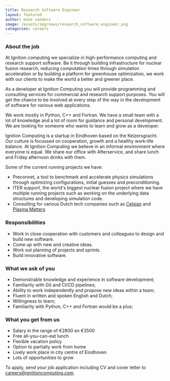 ```yaml
---
title: Research Software Engineer
layout: featured
author: mike sanders  
image: /assets/img/news/research_software_engineer.png
categories: careers
---
```


### About the job

At Ignition computing we specialize in high-performance computing and research support software. Be it through building infrastructure for nuclear fusion research, reducing computation times through simulation acceleration or by building a platform for greenhouse optimization, we work with our clients to make the world a better and greener place.

As a developer at Ignition Computing you will provide programming and consulting services for commercial and research support purposes. You will get the chance to be involved at every step of the way in the development of software for various web applications. 

We work mostly in Python, C++ and Fortran. We have a small team with a lot of knowledge and a lot of room for guidance and personal development. We are looking for someone who wants to learn and grow as a developer.

Ignition Computing is a startup in Eindhoven based on the Keizersgracht. Our culture is focussed on cooperation, growth and a healthy work-life balance. At Ignition Computing we believe in an informal environment where everyone is equal. We share our office with Afterservice, and share lunch and Friday afternoon drinks with them. 

Some of the current running projects we have:

- Preconnet, a tool to benchmark and accelerate physics simulations through optimizing configurations, initial guesses and preconditioning.
- ITER support, the world's biggest nuclear fusion project where we have multiple running projects such as working on the underlying data structures and developing simulation code.
- Consulting for various Dutch tech companies such as [Celsian](https://www.celsian.nl/) and [Plasma Matters](https://plasimo.phys.tue.nl/index.php)

### Responsibilities

- Work in close cooperation with customers and colleagues to design and build new software.
- Come up with new and creative ideas.
- Work out planning of projects and sprints.
- Build innovative software.

### What we ask of you

- Demonstrable knowledge and experience in software development;
- Familiarity with Git and CI/CD pipelines;
- Ability to work independently and propose new ideas within a team;
- Fluent in written and spoken English and Dutch;
- Willingness to learn;
- Familiarity with Python, C++ and Fortran would be a plus;

### What you get from us 

- Salary in the range of €2800 en €3500
- Free all-you-can-eat lunch
- Flexible vacation policy
- Option to partially work from home
- Lively work place in city centre of Eindhoven
- Lots of opportunities to grow

To apply, send your job application including CV and cover letter to <careers@ignitioncomputing.com>.
